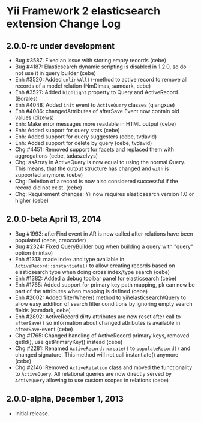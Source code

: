 Yii Framework 2 elasticsearch extension Change Log
==================================================

2.0.0-rc under development
--------------------------

- Bug #3587: Fixed an issue with storing empty records (cebe)
- Bug #4187: Elasticsearch dynamic scripting is disabled in 1.2.0, so do not use it in query builder (cebe)
- Enh #3520: Added `unlinkAll()`-method to active record to remove all records of a model relation (NmDimas, samdark, cebe)
- Enh #3527: Added `highlight` property to Query and ActiveRecord. (Borales)
- Enh #4048: Added `init` event to `ActiveQuery` classes (qiangxue)
- Enh #4086: changedAttributes of afterSave Event now contain old values (dizews)
- Enh: Make error messages more readable in HTML output (cebe)
- Enh: Added support for query stats (cebe)
- Enh: Added support for query suggesters (cebe, tvdavid)
- Enh: Added support for delete by query (cebe, tvdavid)
- Chg #4451: Removed support for facets and replaced them with aggregations (cebe, tadaszelvys)
- Chg: asArray in ActiveQuery is now equal to using the normal Query. This means, that the output structure has changed and `with` is supported anymore. (cebe)
- Chg: Deletion of a record is now also considered successful if the record did not exist. (cebe)
- Chg: Requirement changes: Yii now requires elasticsearch version 1.0 or higher (cebe)


2.0.0-beta April 13, 2014
-------------------------

- Bug #1993: afterFind event in AR is now called after relations have been populated (cebe, creocoder)
- Bug #2324: Fixed QueryBuilder bug when building a query with "query" option (mintao)
- Enh #1313: made index and type available in `ActiveRecord::instantiate()` to allow creating records based on elasticsearch type when doing cross index/type search (cebe)
- Enh #1382: Added a debug toolbar panel for elasticsearch (cebe)
- Enh #1765: Added support for primary key path mapping, pk can now be part of the attributes when mapping is defined (cebe)
- Enh #2002: Added filterWhere() method to yii\elasticsearch\Query to allow easy addition of search filter conditions by ignoring empty search fields (samdark, cebe)
- Enh #2892: ActiveRecord dirty attributes are now reset after call to `afterSave()` so information about changed attributes is available in `afterSave`-event (cebe)
- Chg #1765: Changed handling of ActiveRecord primary keys, removed getId(), use getPrimaryKey() instead (cebe)
- Chg #2281: Renamed `ActiveRecord::create()` to `populateRecord()` and changed signature. This method will not call instantiate() anymore (cebe)
- Chg #2146: Removed `ActiveRelation` class and moved the functionality to `ActiveQuery`.
             All relational queries are now directly served by `ActiveQuery` allowing to use
             custom scopes in relations (cebe)


2.0.0-alpha, December 1, 2013
-----------------------------

- Initial release.

